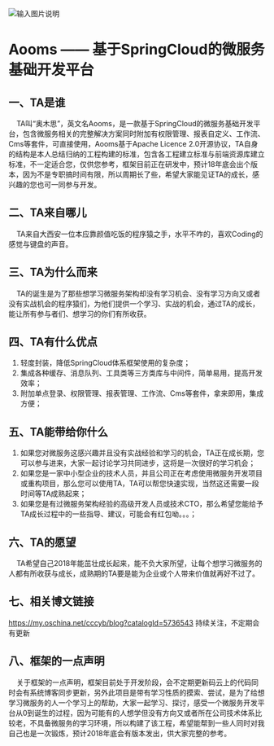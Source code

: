 ![输入图片说明](https://gitee.com/uploads/images/2018/0205/163124_fabb62a2_385692.png "屏幕截图.png")

# Aooms —— 基于SpringCloud的微服务基础开发平台

## 一、TA是谁
&nbsp;&nbsp;&nbsp;&nbsp;TA叫“奥木思”，英文名Aooms，是一款基于SpringCloud的微服务基础开发平台，包含微服务相关的完整解决方案同时附加有权限管理、报表自定义、工作流、Cms等套件，可直接使用，Aooms基于Apache Licence 2.0开源协议，TA自身的结构是本人总结归纳的工程构建的标准，包含各工程建立标准与前端资源库建立标准，不一定适合您，仅供您参考，框架目前正在研发中，预计18年底会出个版本，因为不是专职搞时间有限，所以周期长了些，希望大家能见证TA的成长，感兴趣的您也可一同参与开发。

## 二、TA来自哪儿
&nbsp;&nbsp;&nbsp;&nbsp;TA来自大西安一位本应靠颜值吃饭的程序猿之手，水平不咋的，喜欢Coding的感觉与键盘的声音。

## 三、TA为什么而来
&nbsp;&nbsp;&nbsp;&nbsp;TA的诞生是为了那些想学习微服务架构却没有学习机会、没有学习方向又或者没有实战机会的程序猿们，为他们提供一个学习、实战的机会，通过TA的成长，能让所有参与者们、想学习的你们有所收获。

## 四、TA有什么优点
1. 轻度封装，降低SpringCloud体系框架使用的复杂度；
2. 集成各种缓存、消息队列、工具类等三方类库与中间件，简单易用，提高开发效率；
3. 附加单点登录、权限管理、报表管理、工作流、Cms等套件，拿来即用，集成方便；

## 五、TA能带给你什么
1. 如果您对微服务这感兴趣并且没有实战经验和学习的机会，TA正在成长期，您可以参与进来，大家一起讨论学习共同进步，这将是一次很好的学习机会；
2. 如果您是一家中小型企业的技术人员，并且公司正在考虑使用微服务开发项目或重构项目，那么您可以使用TA，TA可以帮您快速实现，当然这还需要一段时间等TA成熟起来；
3. 如果您是有过微服务架构经验的高级开发人员或技术CTO，那么希望您能给予TA成长过程中的一些指导、建议，可能会有红包呦。。。；

## 六、TA的愿望
&nbsp;&nbsp;&nbsp;&nbsp;TA希望自己2018年能茁壮成长起来，能不负大家所望，让每个想学习微服务的人都有所收获与成长，成熟期的TA要是能为企业或个人带来价值就再好不过了。


## 七、相关博文链接
https://my.oschina.net/cccyb/blog?catalogId=5736543
持续关注，不定期会有更新

## 八、框架的一点声明
&nbsp;&nbsp;&nbsp;&nbsp;关于框架的一点声明，框架目前处于开发阶段，会不定期更新码云上的代码同时会有系统博客同步更新，另外此项目是带有学习性质的摸索、尝试，是为了给想学习微服务的人一个学习上的帮助，大家一起学习、探讨，感受一个微服务开发平台从0到诞生的过程，因为可能有的人想学但没有方向又或者所在公司技术体系比较老，不具备微服务的学习环境，所以构建了该工程，希望能帮到一些人同时对我自己也是一次锻炼，预计2018年底会有版本发出，供大家完整的参考。
